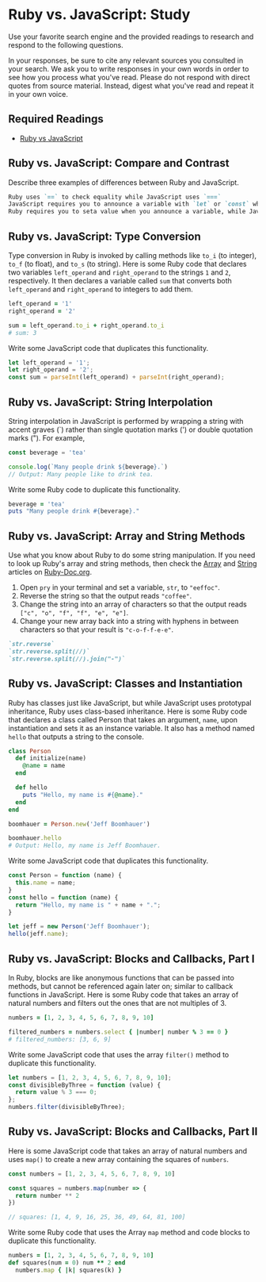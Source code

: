# Ruby vs. JavaScript: Study

Use your favorite search engine and the provided readings to research and
respond to the following questions.

In your responses, be sure to cite any relevant sources you consulted in your
search. We ask you to write responses in your own words in order to see how you
process what you've read. Please do not respond with direct quotes from source
material. Instead, digest what you've read and repeat it in your own voice.

## Required Readings

-   [Ruby vs JavaScript](http://agentcooper.io/js-ruby-comparison/)

## Ruby vs. JavaScript: Compare and Contrast

Describe three examples of differences between Ruby and JavaScript.

```md
Ruby uses `==` to check equality while JavaScript uses `===`
JavaScript requires you to announce a variable with `let` or `const` while Ruby doesn't
Ruby requires you to seta value when you announce a variable, while JavaScript doesn't.
```

## Ruby vs. JavaScript: Type Conversion

Type conversion in Ruby is invoked by calling methods like `to_i` (to integer),
`to_f` (to float), and `to_s` (to string).  Here is some Ruby code that
declares two variables `left_operand` and `right_operand` to the strings `1` and
`2`, respectively.  It then declares a variable called `sum` that converts both
`left_operand` and `right_operand` to integers to add them.

```ruby
left_operand = '1'
right_operand = '2'

sum = left_operand.to_i + right_operand.to_i
# sum: 3
```

Write some JavaScript code that duplicates this functionality.

```javascript
let left_operand = '1';
let right_operand = '2';
const sum = parseInt(left_operand) + parseInt(right_operand);
```

## Ruby vs. JavaScript: String Interpolation

String interpolation in JavaScript is performed by wrapping a string with accent
graves (\`) rather than single quotation marks (') or double quotation marks
(").  For example,

```javascript
const beverage = 'tea'

console.log(`Many people drink ${beverage}.`)
// Output: Many people like to drink tea.
```

Write some Ruby code to duplicate this functionality.

```ruby
beverage = 'tea'
puts "Many people drink #{beverage}."
```

## Ruby vs. JavaScript: Array and String Methods

Use what you know about Ruby to do some string manipulation.  If you need to
look up Ruby's array and string methods, then check the
[Array](https://ruby-doc.org/core-2.3.1/Array.html) and
[String](https://ruby-doc.org/core-2.3.1/String.html) articles on
[Ruby-Doc.org](https://ruby-doc.org).

1.  Open `pry` in your terminal and set a variable, `str`, to `"eeffoc"`.
1.  Reverse the string so that the output reads `"coffee"`.
1.  Change the string into an array of characters so that the output reads
    `["c", "o", "f", "f", "e", "e"]`.
1.  Change your new array back into a string with hyphens in between characters
    so that your result is `"c-o-f-f-e-e"`.

```ruby
`str.reverse`
`str.reverse.split(//)`
`str.reverse.split(//).join("-")`
```

## Ruby vs. JavaScript: Classes and Instantiation

Ruby has classes just like JavaScript, but while JavaScript uses prototypal
inheritance, Ruby uses class-based inheritance.  Here is some Ruby code that
declares a class called Person that takes an argument, `name`, upon
instantiation and sets it as an instance variable.  It also has a method named
`hello` that outputs a string to the console.

```ruby
class Person
  def initialize(name)
    @name = name
  end

  def hello
    puts "Hello, my name is #{@name}."
  end
end

boomhauer = Person.new('Jeff Boomhauer')

boomhauer.hello
# Output: Hello, my name is Jeff Boomhauer.
```

Write some JavaScript code that duplicates this functionality.

```javascript
const Person = function (name) {
  this.name = name;
}
const hello = function (name) {
  return "Hello, my name is " + name + ".";
}

let jeff = new Person('Jeff Boomhauer');
hello(jeff.name);
```

## Ruby vs. JavaScript: Blocks and Callbacks, Part I

In Ruby, blocks are like anonymous functions that can be passed into methods,
but cannot be referenced again later on; similar to callback functions in
JavaScript.  Here is some Ruby code that takes an array of natural numbers and
filters out the ones that are not multiples of 3.

```ruby
numbers = [1, 2, 3, 4, 5, 6, 7, 8, 9, 10]

filtered_numbers = numbers.select { |number| number % 3 == 0 }
# filtered_numbers: [3, 6, 9]
```

Write some JavaScript code that uses the array `filter()` method to duplicate
this functionality.

```javascript
let numbers = [1, 2, 3, 4, 5, 6, 7, 8, 9, 10];
const divisibleByThree = function (value) {
  return value % 3 === 0;
};
numbers.filter(divisibleByThree);
```

## Ruby vs. JavaScript: Blocks and Callbacks, Part II

Here is some JavaScript code that takes an array of natural numbers and uses
`map()` to create a new array containing the squares of `numbers`.

```javascript
const numbers = [1, 2, 3, 4, 5, 6, 7, 8, 9, 10]

const squares = numbers.map(number => {
  return number ** 2
})

// squares: [1, 4, 9, 16, 25, 36, 49, 64, 81, 100]
```

Write some Ruby code that uses the Array `map` method and code blocks to
duplicate this functionality.

```ruby
numbers = [1, 2, 3, 4, 5, 6, 7, 8, 9, 10]
def squares(num = 0) num ** 2 end
  numbers.map { |k| squares(k) }
```
